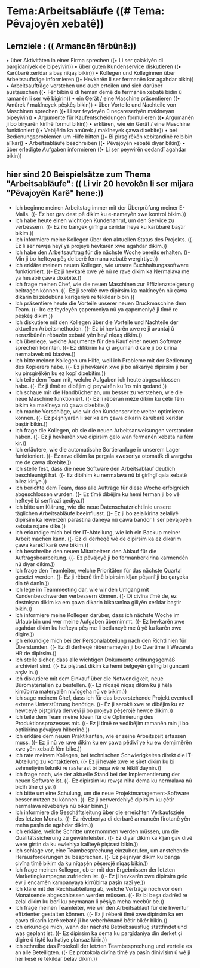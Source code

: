 # Tema:Arbeitsabläufe ((# Tema: Pêvajoyên xebatê))
## Lernziele : (( Armancên fêrbûnê:))
• über Aktivitäten in einer Firma sprechen ((• Li ser çalakiyên di pargîdaniyek de bipeyivin))
• über guten Kundenservice diskutieren ((• Karûbarê xerîdar a baş nîqaş bikin))
• Kollegen und Kolleginnen über Arbeitsaufträge informieren ((• Hevkarên li ser fermanên kar agahdar bikin))
• Arbeitsaufträge verstehen und auch erteilen und sich darüber austauschen ((• Fêr bibin û di heman demê de fermanên xebatê bidin û ramanên li ser wê bigirin))
• ein Gerät / eine Maschine präsentieren ((• Amûrek / makîneyek pêşkêş bikin))
• über Vorteile und Nachteile von Maschinen sprechen ((• Li ser feydeyên û neçareseriyên makîneyan bipeyivin))
• Argumente für Kaufentscheidungen formulieren ((• Argumanên ji bo biryarên kirînê formul bikin))
• erklären, wie ein Gerät / eine Maschine funktioniert ((• Vebijêrin ka amûrek / makîneyek çawa dixebite))
• bei Bedienungsproblemen um Hilfe bitten ((• Bi pirsgirêkên xebitandinê re bibin alîkar))
• Arbeitsabläufe beschreiben ((• Pêvajoyên xebatê diyar bikin))
• über erledigte Aufgaben informieren ((• Li ser peywirên qedandî agahdar bikin))
## hier sind 20 Beispielsätze zum Thema "Arbeitsabläufe": (( Li vir 20 hevokên li ser mijara "Pêvajoyên Karê" hene:))
- Ich beginne meinen Arbeitstag immer mit der Überprüfung meiner E-Mails. ((- Ez her gav dest pê dikim ku e-nameyên xwe kontrol bikim.))
- Ich habe heute einen wichtigen Kundenanruf, um den Service zu verbessern. ((- Ez îro bangek girîng a xerîdar heye ku karûbarê baştir bikim.))
- Ich informiere meine Kollegen über den aktuellen Status des Projekts. ((- Ez li ser rewşa heyî ya projeyê hevkarên xwe agahdar dikim.))
- Ich habe den Arbeitsauftrag für die nächste Woche bereits erhalten. ((- Min ji bo hefteya pêş de berê fermana xebatê wergirtiye.))
- Ich erkläre meinem neuen Kollegen, wie unsere Buchhaltungssoftware funktioniert. ((- Ez ji hevkarê xwe yê nû re rave dikim ka Nermalava me ya hesabê çawa dixebite.))
- Ich frage meinen Chef, wie die neuen Maschinen zur Effizienzsteigerung beitragen können. ((- Ez ji serokê xwe dipirsim ka makîneyên nû çawa dikarin bi zêdebûna karîgeriyê re têkildar bibin.))
- Ich präsentiere heute die Vorteile unserer neuen Druckmaschine dem Team. ((- Iro ez feydeyên çapemeniya nû ya çapemeniyê ji tîmê re pêşkêş dikim.))
- Ich diskutiere mit den Kollegen über die Vorteile und Nachteile der aktuellen Arbeitsmethoden. ((- Ez bi hevkarên xwe re ji avantaj û nerazîbûnên rêbazên xebatê yên heyî nîqaş dikim.))
- Ich überlege, welche Argumente für den Kauf einer neuen Software sprechen könnten. ((- Ez difikirim ka çi arguman dikare ji bo kirîna nermalavek nû biaxive.))
- Ich bitte meinen Kollegen um Hilfe, weil ich Probleme mit der Bedienung des Kopierers habe. ((- Ez ji hevkarên xwe ji bo alîkariyê dipirsim ji ber ku pirsgirêkên ku ez kopî dixebitim.))
- Ich teile dem Team mit, welche Aufgaben ich heute abgeschlossen habe. ((- Ez ji tîmê re dibêjim çi peywirên ku îro min qedand.))
- Ich schaue mir die Handbücher an, um besser zu verstehen, wie die neue Maschine funktioniert. ((- Ez li rêberan mêze dikim ku çêtir fêm bikim ka makîneya nû çawa dixebite.))
- Ich mache Vorschläge, wie wir den Kundenservice weiter optimieren können. ((- Ez pêşniyarên li ser ka em çawa dikarin karûbarê xerîdar baştir bikin.))
- Ich frage die Kollegen, ob sie die neuen Arbeitsanweisungen verstanden haben. ((- Ez ji hevkarên xwe dipirsim gelo wan fermanên xebata nû fêm kir.))
- Ich erläutere, wie die automatische Sortieranlage in unserem Lager funktioniert. ((- Ez rave dikim ka pergala xweseriya otomatîk di wargeha me de çawa dixebite.))
- Ich stelle fest, dass die neue Software den Arbeitsablauf deutlich beschleunigt hat. ((- Ez dibînim ku nermalava nû bi girîngî qala xebatê bilez kiriye.))
- Ich berichte dem Team, dass alle Aufträge für diese Woche erfolgreich abgeschlossen wurden. ((- Ez tîmê dibêjim ku hemî ferman ji bo vê hefteyê bi serfirazî qediya.))
- Ich bitte um Klärung, wie die neue Datenschutzrichtlinie unsere täglichen Arbeitsabläufe beeinflusst. ((- Ez ji bo zelalkirina zelaliyê dipirsim ka rêwerzên parastina daneya nû çawa bandor li ser pêvajoyên xebata rojane dike.))
- Ich erkundige mich bei der IT-Abteilung, wie ich ein Backup meiner Arbeit machen kann. ((- Ez di derheqê wê de dipirsim ka ez dikarim çawa karekî karê xwe bikim.))
- Ich beschreibe den neuen Mitarbeitern den Ablauf für die Auftragsbearbeitung. ((- Ez pêvajoyê ji bo fermanberkirina karmendên nû diyar dikim.))
- Ich frage den Teamleiter, welche Prioritäten für das nächste Quartal gesetzt werden. ((- Ez ji rêberê tîmê bipirsim kîjan pêşanî ji bo çaryeka din tê danîn.))
- Ich lege im Teammeeting dar, wie wir den Umgang mit Kundenbeschwerden verbessern können. ((- Di civîna tîmê de, ez destnîşan dikim ka em çawa dikarin bikaranîna giliyên xerîdar baştir bikin.))
- Ich informiere meine Kollegen darüber, dass ich nächste Woche im Urlaub bin und wer meine Aufgaben übernimmt. ((- Ez hevkarên xwe agahdar dikim ku hefteya pêş me li betlaneyê me û yê ku karên xwe digire.))
- Ich erkundige mich bei der Personalabteilung nach den Richtlinien für Überstunden. ((- Ez di derheqê rêbernameyên ji bo Overtime li Wezareta HR de dipirsim.))
- Ich stelle sicher, dass alle wichtigen Dokumente ordnungsgemäß archiviert sind. ((- Ez piştrast dikim ku hemî belgeyên girîng bi guncanî arşîv in.))
- Ich diskutiere mit dem Einkauf über die Notwendigkeit, neue Büromaterialien zu bestellen. ((- Ez nîqaşê nîqaş dikim ku ji hêla kirrûbirra materyalên nivîsgeha nû ve bikim.))
- Ich sage meinem Chef, dass ich für das bevorstehende Projekt eventuell externe Unterstützung benötige. ((- Ez ji serokê xwe re dibêjim ku ez hewceyê piştgiriya derveyî ji bo projeya pêşerojê hewce dikim.))
- Ich teile dem Team meine Ideen für die Optimierung des Produktionsprozesses mit. ((- Ez ji tîmê re vedibêjim ramanên min ji bo optîkirina pêvajoya hilberînê.))
- Ich erkläre dem neuen Praktikanten, wie er seine Arbeitszeit erfassen muss. ((- Ez ji nû ve rave dikim ku ew çawa pêdivî ye ku ew demjimêrên xwe yên xebatê fêm bike.))
- Ich rate meinem Kollegen, bei technischen Schwierigkeiten direkt die IT-Abteilung zu kontaktieren. ((- Ez ji hevalê xwe re şîret dikim ku bi zehmetiyên teknîkî re rasterast bi beşa wê re têkilî daynin.))
- Ich frage nach, wie der aktuelle Stand bei der Implementierung der neuen Software ist. ((- Ez dipirsim ku rewşa niha dema ku nermalava nû bicîh tîne çi ye.))
- Ich bitte um eine Schulung, um die neue Projektmanagement-Software besser nutzen zu können. ((- Ez ji perwerdehiyê dipirsim ku çêtir nermalava rêveberiya nû bikar bînin.))
- Ich informiere die Geschäftsleitung über die erreichten Verkaufsziele des letzten Monats. ((- Ez rêveberiya di derbarê armancên firotanê yên meha paşîn de agahdar dikim.))
- Ich erkläre, welche Schritte unternommen werden müssen, um die Qualitätssicherung zu gewährleisten. ((- Ez diyar dikim ka kîjan gav divê were girtin da ku ewlehiya kalîteyê piştrast bikin.))
- Ich schlage vor, eine Teambesprechung einzuberufen, um anstehende Herausforderungen zu besprechen. ((- Ez pêşniyar dikim ku banga civîna tîmê bikim da ku nîqaşên pêşerojê nîqaş bikin.))
- Ich frage meinen Kollegen, ob er mit den Ergebnissen der letzten Marketingkampagne zufrieden ist. ((- Ez ji hevkarên xwe dipirsim gelo ew ji encamên kampanyaya kirrûbirra paşîn razî ye.))
- Ich kläre mit der Rechtsabteilung ab, welche Verträge noch vor dem Monatsende abgeschlossen werden müssen. ((- Ez bi beşa dadrêsî re zelal dikim ku berî ku peymanan li pêşiya meha mecbûr be.))
- Ich frage meinen Teamleiter, wie wir den Arbeitsablauf für die Inventur effizienter gestalten können. ((- Ez ji rêberê tîmê xwe dipirsim ka em çawa dikarin karê xebatê ji bo veberhênanê bêtir bikêr bikin.))
- Ich erkundige mich, wann der nächste Betriebsausflug stattfindet und was geplant ist. ((- Ez dipirsim ka dema ku pargîdaniya din derket çi digire û tiştê ku hatiye plansaz kirin.))
- Ich schreibe das Protokoll der letzten Teambesprechung und verteile es an alle Beteiligten. ((- Ez protokola civîna tîmê ya paşîn dinivîsim û wê ji her kesê re têkildar belav dikim.))
